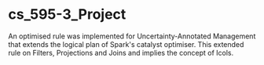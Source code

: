# cs_595-3_Project

An optimised rule was implemented for Uncertainty-Annotated Management that extends the logical plan of Spark's catalyst optimiser. This extended rule on Filters, Projections and Joins and implies the concept of Icols.
